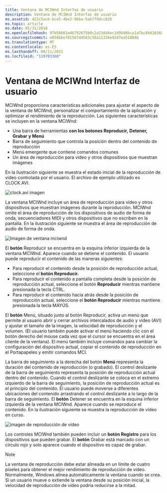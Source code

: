 ```yaml
---
title: Ventana de MCIWnd Interfaz de usuario
description: Ventana de MCIWnd Interfaz de usuario
ms.assetid: 422c5acb-bce5-4be2-96ba-5ab7f9dcc826
ms.topic: article
ms.date: 05/31/2018
ms.openlocfilehash: 97b58661e46792675b0c2a23dd4ec1d9b98bca1a7bc84d16368595406be3f690
ms.sourcegitcommit: e858bbe701567d4583c50a11326e42d7ea51804b
ms.translationtype: MT
ms.contentlocale: es-ES
ms.lasthandoff: 08/11/2021
ms.locfileid: "119783360"
---
```

# <a name="mciwnd-window-user-interface"></a>Ventana de MCIWnd Interfaz de usuario

MCIWnd proporciona características adicionales para ajustar el aspecto de la ventana de MCIWnd, personalizar el comportamiento de la aplicación y optimizar el rendimiento de la reproducción. Las siguientes características se incluyen en la ventana MCIWnd:

-   Una barra de herramientas **con los botones Reproducir,** **Detener,** **Grabar** **y Menú**
-   Barra de seguimiento que controla la posición dentro del contenido de reproducción
-   Menú emergente que contiene comandos comunes
-   Un área de reproducción para vídeo y otros dispositivos que muestran imágenes

En la ilustración siguiente se muestra el estado inicial de la reproducción de vídeo controlada por el usuario. El archivo de ejemplo utilizado es CLOCK.AVI.

![clock.avi imagen](images/mciwnd1.gif)

La ventana MCIWnd incluye un área de reproducción para vídeo y otros dispositivos que muestran imágenes durante la reproducción. MCIWnd omite el área de reproducción de los dispositivos de audio de forma de onda, secuenciadores MIDI y otros dispositivos que no escriben en la pantalla. En la ilustración siguiente se muestra el área de reproducción de audio de forma de onda.

![Imagen de ventana mciwnd](images/mciwnd4.gif)

El **botón** Reproducir se encuentra en la esquina inferior izquierda de la ventana MCIWnd. Aparece cuando se detiene el contenido. El usuario puede reproducir el contenido de las maneras siguientes:

-   Para reproducir el contenido desde la posición de reproducción actual, seleccione el **botón Reproducir.**
-   Para reproducir el contenido a pantalla completa desde la posición de reproducción actual, seleccione el botón **Reproducir** mientras mantiene presionada la tecla CTRL.
-   Para reproducir el contenido hacia atrás desde la posición de reproducción actual, seleccione el **botón Reproducir** mientras mantiene presionada la tecla MAYÚS.

El **botón** Menú, situado  junto al botón Reproducir, activa un menú que permite al usuario abrir y cerrar archivos intercalados de audio y vídeo (AVI) y ajustar el tamaño de la imagen, la velocidad de reproducción y el volumen. (El usuario también puede activar el menú haciendo clic con el botón derecho del mouse cada vez que el cursor se encuentra en el área cliente de la ventana). El menú también incluye comandos para cambiar la configuración del dispositivo actual, copiar el contenido de reproducción en el Portapapeles y emitir comandos MCI.

La barra de seguimiento a la derecha del botón **Menú** representa la duración del contenido de reproducción (o grabado). El control deslizante de la barra de seguimiento representa la posición de reproducción actual dentro del contenido. Cuando el control deslizante se coloca en el extremo izquierdo de la barra de seguimiento, la posición de reproducción actual es el principio del contenido. El usuario puede moverse a diferentes ubicaciones del contenido arrastrando el control deslizante a lo largo de la barra de seguimiento. El **botón** Detener se encuentra en la esquina inferior izquierda de la ventana MCIWnd. Aparece cuando se reproduce el contenido. En la ilustración siguiente se muestra la reproducción de vídeo en curso.

![imagen de reproducción de vídeo](images/mciwnd2.gif)

Los controles MCIWnd también pueden incluir un **botón Registro** para los dispositivos que pueden grabar. El **botón** Grabar está marcado con un círculo rojo y solo aparece cuando el dispositivo es capaz de grabar.

> [!Note]  
> La ventana de reproducción debe estar alineada en un límite de cuatro píxeles para obtener el mejor rendimiento de reproducción de vídeo. Normalmente, Windows alinea automáticamente la ventana cuando se crea. Si un usuario mueve o extiende la ventana desde su posición inicial, la velocidad de reproducción de vídeo podría reducirse a la mitad.

 

 

 




